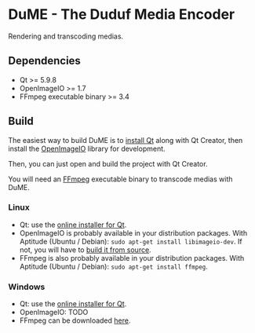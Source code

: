 # DuME - The Duduf Media Encoder
Rendering and transcoding medias.

## Dependencies

- Qt >= 5.9.8
- OpenImageIO >= 1.7
- FFmpeg executable binary >= 3.4

## Build

The easiest way to build DuME is to [install Qt](https://www.qt.io/download-open-source) along with Qt Creator, then install the [OpenImageIO](https://github.com/OpenImageIO/oiio) library for development.

Then, you can just open and build the project with Qt Creator.

You will need an [FFmpeg](http://ffmpeg.org) executable binary to transcode medias with DuME.

### Linux

- Qt: use the [online installer for Qt](https://www.qt.io/download-open-source).
- OpenImageIO is probably available in your distribution packages. With Aptitude (Ubuntu / Debian): `sudo apt-get install libimageio-dev`. If not, you will have to [build it from source](https://github.com/OpenImageIO/oiio/blob/master/INSTALL.md).
- FFmpeg is also probably available in your distribution packages. With Aptitude (Ubuntu / Debian): `sudo apt-get install ffmpeg`.

### Windows

- Qt: use the [online installer for Qt](https://www.qt.io/download-open-source).
- OpenImageIO: TODO
- FFmpeg can be downloaded [here](https://ffmpeg.zeranoe.com/builds/).